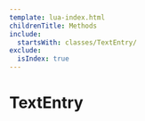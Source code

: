 ```yaml
---
template: lua-index.html
childrenTitle: Methods
include:
  startsWith: classes/TextEntry/
exclude:
  isIndex: true
---
```


# TextEntry
